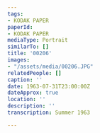 ```yaml
---
tags:
- KODAK PAPER
paperId:
- KODAK PAPER
mediaType: Portrait
similarTo: []
title: '00206'
images:
- "/assets/media/00206.JPG"
relatedPeople: []
caption: ''
date: 1963-07-31T23:00:00Z
dateApprox: true
location: ''
description: ''
transcription: Summer 1963

---
```

